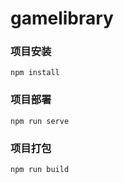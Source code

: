 # gamelibrary

### 项目安装
```
npm install
```

### 项目部署
```
npm run serve
```

### 项目打包
```
npm run build
```